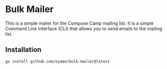 # Bulk Mailer

This is a simple mailer for the Compose Camp mailing list. 
It is a simple Command Line Interface (CLI) that allows you to send emails to the mailing list.

## Installation
```bash
go install github.com/oyamo/bulk-mailer@latest
```